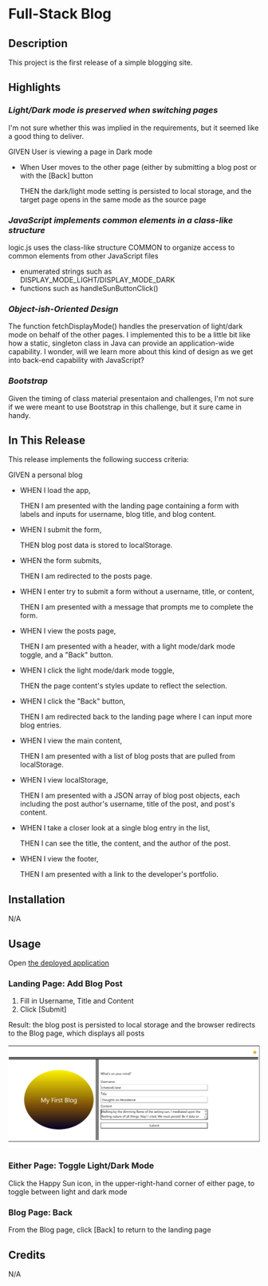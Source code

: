 # Full-Stack Blog

## Description
This project is the first release of a simple blogging site. 

## Highlights

### *Light/Dark mode is preserved when switching pages*
I'm not sure whether this was implied in the requirements, but it seemed like a good thing to deliver.

GIVEN User is viewing a page in Dark mode
- When User moves to the other page (either by submitting a blog post or with the [Back] button

    THEN the dark/light mode setting is persisted to local storage, and the target page opens in the same mode as the source page

### *JavaScript implements common elements in a class-like structure*

logic.js uses the class-like structure COMMON to organize access to common elements from other JavaScript files
- enumerated strings such as DISPLAY_MODE_LIGHT/DISPLAY_MODE_DARK
- functions such as handleSunButtonClick()

### *Object-ish-Oriented Design*
The function fetchDisplayMode() handles the preservation of light/dark mode on behalf of the other pages. I implemented this to be a little bit like how a static, singleton class in Java can provide an application-wide capability. I wonder, will we learn more about this kind of design as we get into back-end capability with JavaScript?

### *Bootstrap*

Given the timing of class material presentaion and challenges, I'm not sure if we were meant to use Bootstrap in this challenge, but it sure came in handy.

## In This Release
This release implements the following success criteria:

GIVEN a personal blog

- WHEN I load the app,
    
    THEN I am presented with the landing page containing a form with labels and inputs for username, blog title, and blog content.

- WHEN I submit the form,

    THEN blog post data is stored to localStorage.

- WHEN the form submits,

    THEN I am redirected to the posts page.

- WHEN I enter try to submit a form without a username, title, or content,

    THEN I am presented with a message that prompts me to complete the form.

- WHEN I view the posts page,

    THEN I am presented with a header, with a light mode/dark mode toggle, and a "Back" button.

- WHEN I click the light mode/dark mode toggle,

    THEN the page content's styles update to reflect the selection.

- WHEN I click the "Back" button,

    THEN I am redirected back to the landing page where I can input more blog entries.

- WHEN I view the main content,

    THEN I am presented with a list of blog posts that are pulled from localStorage.

- WHEN I view localStorage,

    THEN I am presented with a JSON array of blog post objects, each including the post author's username, title of the post, and post's content.

- WHEN I take a closer look at a single blog entry in the list,

    THEN I can see the title, the content, and the author of the post.

- WHEN I view the footer,

    THEN I am presented with a link to the developer's portfolio.

## Installation
N/A

## Usage
Open [the deployed application](https://crestonesoftware.github.io/04-challenge-blog/index.html/)

### Landing Page: Add Blog Post
1) Fill in Username, Title and Content
2) Click [Submit] 

Result: the blog post is persisted to local storage and the browser redirects to the Blog page, which displays all posts

![screenshot of entering a blog post](./docs/readme/submit-blog-post.jpg)


### Either Page: Toggle Light/Dark Mode
Click the Happy Sun icon, in the upper-right-hand corner of either page, to toggle between light and dark mode

### Blog Page: Back
From the Blog page, click [Back] to return to the landing page

## Credits
N/A